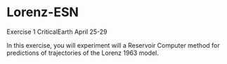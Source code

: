 # Lorenz-ESN
 Exercise 1 CriticalEarth April 25-29
 
 In this exercise, you will experiment will a Reservoir Computer 
 method for predictions of trajectories of the Lorenz 1963 model. 
